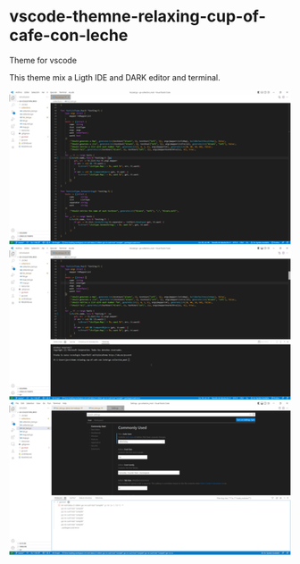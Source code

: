 # vscode-themne-relaxing-cup-of-cafe-con-leche

Theme for vscode

This theme mix a Ligth IDE and DARK editor and terminal. 

![Image](/resources/images/image_1.png "Dark editor")
![Image](/resources/images/image_2.png "Dark editor and terminal")
![Image](/resources/images/image_3.png)

